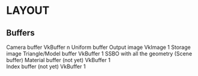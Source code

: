 # LAYOUT

## Buffers
Camera buffer	            VkBuffer	n   Uniform buffer
Output image                VkImage	    1	Storage image
Triangle/Model buffer       VkBuffer	1	SSBO with all the geometry (Scene buffer)
Material buffer (not yet)   VkBuffer	1	
Index buffer (not yet)      VkBuffer	1	
